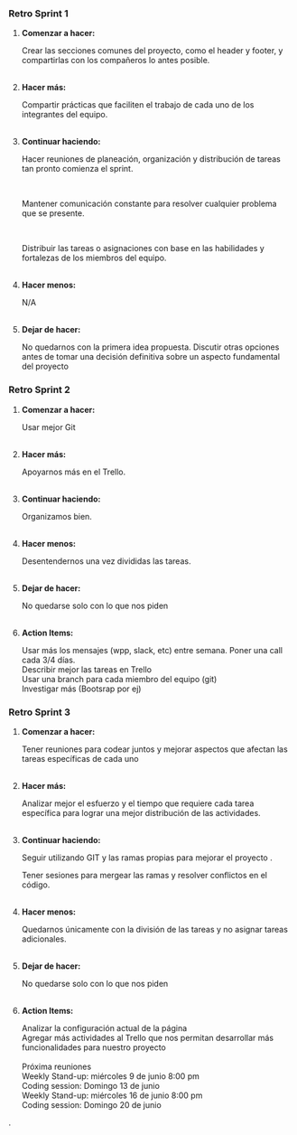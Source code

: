 <h3> Retro Sprint 1 </h3>
<ol>
  <li><b>Comenzar a hacer:</b></li>
  <p>Crear las secciones comunes del proyecto, como el header y footer, y compartirlas con los compañeros lo antes posible.</p>
  <br>
  <li><b>Hacer más:</b></li>
  <p>Compartir prácticas que faciliten el trabajo de cada uno de los integrantes del equipo.</p>
  <br>
  
  <li><b>Continuar haciendo:</b></li>
  <p>Hacer reuniones de planeación, organización y distribución de tareas tan pronto comienza el sprint.</p>
  <br>
  <p>Mantener comunicación constante para resolver cualquier problema que se presente.</p>
  <br>
  <p> Distribuir las tareas o asignaciones con base en las habilidades y fortalezas de los miembros del equipo.</p>
  <br>
  <li><b>Hacer menos:</b></li>
  <p>N/A</p><br>
  <li><b>Dejar de hacer:</b></li>
  <p>No quedarnos con la primera idea propuesta. Discutir otras opciones antes de tomar una decisión definitiva sobre un aspecto fundamental del proyecto </p>
</ol>

<h3> Retro Sprint 2 </h3>
<ol>
  <li><b>Comenzar a hacer:</b></li>
  <p>Usar mejor Git</p>
  <br>
  <li><b>Hacer más:</b></li>
  <p>Apoyarnos más en el Trello.</p>
  <br>
  
  <li><b>Continuar haciendo:</b></li>
  <p>Organizamos bien.</p>
  <br>
  <li><b>Hacer menos:</b></li>
  <p>Desentendernos una vez divididas las tareas. 
    </p>
  <br>
  <li><b>Dejar de hacer:</b></li>
  <p>No quedarse solo con lo que nos piden</p>
  <br>

  <li><b>Action Items:</b></li>
    <p>
    Usar más los mensajes (wpp, slack, etc) entre semana. Poner una call cada 3/4 días.
    <br>
    Describir mejor las tareas en Trello
    <br>
    Usar una branch para cada miembro del equipo (git)
    <br>
    Investigar más (Bootsrap por ej)
    </p>
</ol>

<h3> Retro Sprint 3 </h3>
<ol>
  <li><b>Comenzar a hacer:</b></li>
  <p>Tener reuniones para codear juntos y mejorar aspectos que afectan las tareas específicas de cada uno</p>
  <br>
  <li><b>Hacer más:</b></li>
  <p>Analizar mejor el esfuerzo y el tiempo que requiere cada tarea específica para lograr una mejor distribución de las actividades.</p>
  <br>
  
  <li><b>Continuar haciendo:</b></li>
  <p>Seguir utilizando GIT y las ramas propias para mejorar el proyecto .</p>
  <p>Tener sesiones para mergear las ramas y resolver conflictos en el código.</p>
  <br>
  <li><b>Hacer menos:</b></li>
  <p>Quedarnos únicamente con la división de las tareas y no asignar tareas adicionales.  
  </p>
  <br>
  <li><b>Dejar de hacer:</b></li>
  <p>No quedarse solo con lo que nos piden</p>
  <br>

  <li><b>Action Items:</b></li>
    <p>
    Analizar la configuración actual de la página
    <br>
    Agregar más actividades al Trello que nos permitan desarrollar más funcionalidades para nuestro proyecto
    <br>
    <br>
    Próxima reuniones
    <br>
    Weekly Stand-up: miércoles 9 de junio 8:00 pm 
    <br> 
    Coding session: Domingo 13 de junio
    <br>
     Weekly Stand-up: miércoles 16 de junio 8:00 pm
    <br>
    Coding session: Domingo 20 de junio
    
</ol>




.
